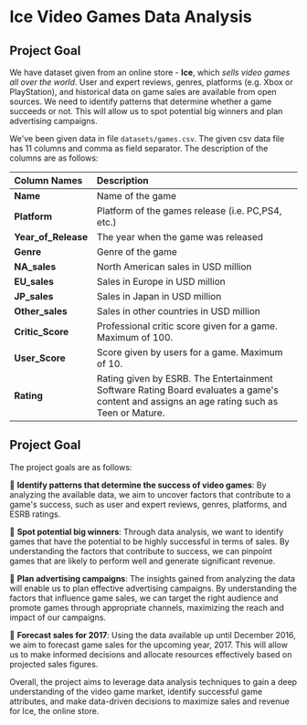 # Ice Video Games Data Analysis

## Project Goal

We have dataset given from an online store - **Ice**, which _sells video games all over the world_. User and expert reviews, genres, platforms (e.g. Xbox or PlayStation), and historical data on game sales are available from open sources. We need to identify patterns that determine whether a game succeeds or not. This will allow us to spot potential big winners and plan advertising campaigns.

We've been given data in file `datasets/games.csv`. The given csv data file has 11 columns and comma as field separator. The description of the columns are as follows:

| Column Names        | Description                                                                                                                                |
| :------------------ | :----------------------------------------------------------------------------------------------------------------------------------------- |
| **Name**            | Name of the game                                                                                                                           |
| **Platform**        | Platform of the games release (i.e. PC,PS4, etc.)                                                                                          |
| **Year_of_Release** | The year when the game was released                                                                                                        |
| **Genre**           | Genre of the game                                                                                                                          |
| **NA_sales**        | North American sales in USD million                                                                                                        |
| **EU_sales**        | Sales in Europe in USD million                                                                                                             |
| **JP_sales**        | Sales in Japan in USD million                                                                                                              |
| **Other_sales**     | Sales in other countries in USD million                                                                                                    |
| **Critic_Score**    | Professional critic score given for a game. Maximum of 100.                                                                                |
| **User_Score**      | Score given by users for a game. Maximum of 10.                                                                                            |
| **Rating**          | Rating given by ESRB. The Entertainment Software Rating Board evaluates a game's content and assigns an age rating such as Teen or Mature. |

## Project Goal

The project goals are as follows:

🔹 **Identify patterns that determine the success of video games**: By analyzing the available data, we aim to uncover factors that contribute to a game's success, such as user and expert reviews, genres, platforms, and ESRB ratings.

🔹 **Spot potential big winners**: Through data analysis, we want to identify games that have the potential to be highly successful in terms of sales. By understanding the factors that contribute to success, we can pinpoint games that are likely to perform well and generate significant revenue.

🔹 **Plan advertising campaigns**: The insights gained from analyzing the data will enable us to plan effective advertising campaigns. By understanding the factors that influence game sales, we can target the right audience and promote games through appropriate channels, maximizing the reach and impact of our campaigns.

🔹 **Forecast sales for 2017**: Using the data available up until December 2016, we aim to forecast game sales for the upcoming year, 2017. This will allow us to make informed decisions and allocate resources effectively based on projected sales figures.

Overall, the project aims to leverage data analysis techniques to gain a deep understanding of the video game market, identify successful game attributes, and make data-driven decisions to maximize sales and revenue for Ice, the online store.
